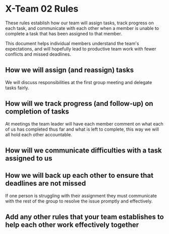 # X-Team 02 Rules

These rules establish how our team will assign tasks,
track progress on each task, and communicate with each other 
when a member is unable to complete a task that has been assigned to that member.

This document helps individual members understand the team's expectations,
and will hopefully lead to productive team work with fewer conflicts
and missed deadlines.

## How we will assign (and reassign) tasks
We will discuss responsibilities at the first group meeting and delegate tasks fairly.


## How will we track progress (and follow-up) on completion of tasks
At meetings the team leader will have each member comment on what each of us has 
completed thus far and what is left to complete, this way we will all hold each other accountable. 

## How will we communicate difficulties with a task assigned to us



## How we will back up each other to ensure that deadlines are not missed
If one person is struggling with their assignment they must communicate with the rest
of the group to resolve the issue promptly and effectively.


## Add any other rules that your team establishes to help each other work effectively together




